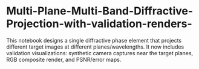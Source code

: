 # Multi-Plane-Multi-Band-Diffractive-Projection-with-validation-renders-
This notebook designs a single diffractive phase element that projects different target images at different planes/wavelengths. It now includes validation visualizations: synthetic camera captures near the target planes, RGB composite render, and PSNR/error maps.
